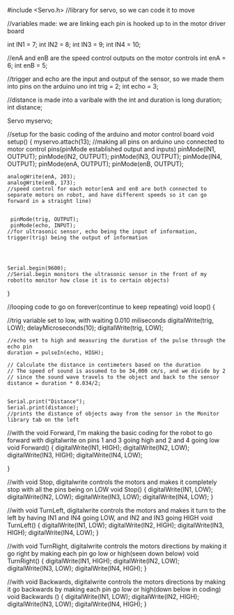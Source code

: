 #include <Servo.h>
//library for servo, so we can code it to move


//variables made: we are linking each pin is hooked up to in the motor driver board 

int IN1 = 7;
int IN2 = 8;
int IN3 = 9;
int IN4 = 10;

//enA and enB are the speed control outputs on the motor controls
int enA = 6;
int enB = 5;

//trigger and echo are the input and output of the sensor, so we made them into pins on the arduino uno
int trig = 2;
int echo = 3;

//distance is made into a varibale with the int and duration is 
long duration;
int distance; 

Servo myservo;


//setup for the basic coding of the arduino and motor control board
void setup() {
   myservo.attach(13);
     //making all pins on arduino uno connected to motor control pins(pinMode established output and inputs)
    pinMode(IN1, OUTPUT);
    pinMode(IN2, OUTPUT);
    pinMode(IN3, OUTPUT);
    pinMode(IN4, OUTPUT);
    pinMode(enA, OUTPUT);
    pinMode(enB, OUTPUT);

    
    analogWrite(enA, 203);
    analogWrite(enB, 173);
    //speed control for each motor(enA and en8 are both connected to separate motors on robot, and have different speeds so it can go forward in a straight line)

    
     pinMode(trig, OUTPUT);
     pinMode(echo, INPUT);
    //for ultrasonic sensor, echo being the input of information, trigger(trig) being the output of information

    
   
    
    Serial.begin(9600);
    //Serial.begin monitors the ultrasonic sensor in the front of my robot(to monitor how close it is to certain objects)

}

//looping code to go on forever(continue to keep repeating)
void loop() {
   
   //trig variable set to low, with waiting 0.010 miliseconds
    digitalWrite(trig, LOW);
    delayMicroseconds(10);
    digitalWrite(trig, LOW);
    
    //echo set to high and measuring the duration of the pulse through the echo pin
    duration = pulseIn(echo, HIGH);
    
    // Calculate the distance in centimeters based on the duration
    // The speed of sound is assumed to be 34,000 cm/s, and we divide by 2
    // since the sound wave travels to the object and back to the sensor
    distance = duration * 0.034/2;
    
    
    Serial.print("Distance");
    Serial.print(distance);
    //prints the distance of objects away from the sensor in the Monitor library tab on the left

    
    
    
  
   
//with the void Forward, I'm making the basic coding for the robot to go forward with digitalwrite on pins 1 and 3 going high and 2 and 4 going low
void Forward() {
    digitalWrite(IN1, HIGH);
    digitalWrite(IN2, LOW);
    digitalWrite(IN3, HIGH);
    digitalWrite(IN4, LOW);
    
    
    
}

//with void Stop, digitalwrite controls the motors and makes it completely stop with all the pins being on LOW
void Stop() {
    digitalWrite(IN1, LOW);
    digitalWrite(IN2, LOW);
    digitalWrite(IN3, LOW);
    digitalWrite(IN4, LOW);
}

//with void TurnLeft, digitalwrite controls the motors and makes it turn to the left by having IN1 and IN4 going LOW, and IN2 and IN3 going HIGH
  void TurnLeft() {
    digitalWrite(IN1, LOW);
    digitalWrite(IN2, HIGH);
    digitalWrite(IN3, HIGH);
    digitalWrite(IN4, LOW);
}

//with void TurnRight, digitalwrite controls the motors directions by making it go right by making each pin go low or high(seen down below)
void TurnRight() {
    digitalWrite(IN1, HIGH);
    digitalWrite(IN2, LOW);
    digitalWrite(IN3, LOW);
    digitalWrite(IN4, HIGH);
}

//with void Backwards, digitalwrite controls the motors directions by making it go backwards by making each pin go low or high(down below in coding)
 void Backwards () {
   digitalWrite(IN1, LOW);
   digitalWrite(IN2, HIGH);
   digitalWrite(IN3, LOW);
   digitalWrite(IN4, HIGH);
 }

